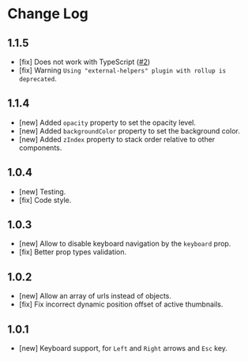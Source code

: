 # Change Log

<!--
- []  https://github.com/peterpalau/react-bnb-gallery/pulls
-->

## 1.1.5
- [fix] Does not work with TypeScript ([#2](https://github.com/peterpalau/react-bnb-gallery/issues/2))
- [fix] Warning `Using "external-helpers" plugin with rollup is deprecated`.

## 1.1.4
- [new] Added `opacity` property to set the opacity level.
- [new] Added `backgroundColor` property to set the background color.
- [new] Added `zIndex` property to stack order relative to other components.

## 1.0.4
- [new] Testing.
- [fix] Code style.

## 1.0.3
- [new] Allow to disable keyboard navigation by the `keyboard` prop.
- [fix] Better prop types validation.

## 1.0.2
- [new] Allow an array of urls instead of objects.
- [fix] Fix incorrect dynamic position offset of active thumbnails.

## 1.0.1
- [new] Keyboard support, for `Left` and `Right` arrows and `Esc` key.
